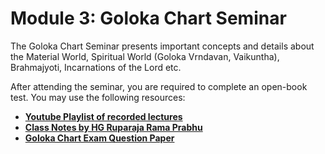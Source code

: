 # Module 3: Goloka Chart Seminar

The Goloka Chart Seminar presents important concepts and details about the Material World, Spiritual World (Goloka Vrndavan, Vaikuntha), Brahmajyoti, Incarnations of the Lord etc.

After attending the seminar, you are required to complete an open-book test. You may use the following resources: 

* **[Youtube Playlist of recorded lectures](https://youtube.com/playlist?list=PLRv-89Ces_lEEMbbuXHrrHsxVpDQiuSss&si=dPM6m9T-7fiBKzSx)**
* **[Class Notes by HG Ruparaja Rama Prabhu](https://drive.google.com/drive/folders/1-1hVPPtUaW9W_i1L_lhBQDXZG9ez_lyP?usp=sharing)**
* **[Goloka Chart Exam Question Paper](https://docs.google.com/document/d/1-DmWdVjlzt7XUawGDEMQWfePUJ2sVxkG-44DgykJyR0/edit?usp=sharing)**
